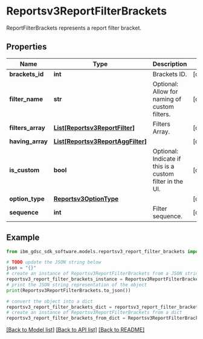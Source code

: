 # Reportsv3ReportFilterBrackets

ReportFilterBrackets represents a report filter bracket.

## Properties

Name | Type | Description | Notes
------------ | ------------- | ------------- | -------------
**brackets_id** | **int** | Brackets ID. | [optional] 
**filter_name** | **str** | Optional: Allow for naming of custom filters. | [optional] 
**filters_array** | [**List[Reportsv3ReportFilter]**](Reportsv3ReportFilter.md) | Filters Array. | [optional] 
**having_array** | [**List[Reportsv3ReportAggFilter]**](Reportsv3ReportAggFilter.md) |  | [optional] 
**is_custom** | **bool** | Optional: Indicate if this is a custom filter in the UI. | [optional] 
**option_type** | [**Reportsv3OptionType**](Reportsv3OptionType.md) |  | [optional] 
**sequence** | **int** | Filter sequence. | [optional] 

## Example

```python
from ibm_gdsc_sdk_software.models.reportsv3_report_filter_brackets import Reportsv3ReportFilterBrackets

# TODO update the JSON string below
json = "{}"
# create an instance of Reportsv3ReportFilterBrackets from a JSON string
reportsv3_report_filter_brackets_instance = Reportsv3ReportFilterBrackets.from_json(json)
# print the JSON string representation of the object
print(Reportsv3ReportFilterBrackets.to_json())

# convert the object into a dict
reportsv3_report_filter_brackets_dict = reportsv3_report_filter_brackets_instance.to_dict()
# create an instance of Reportsv3ReportFilterBrackets from a dict
reportsv3_report_filter_brackets_from_dict = Reportsv3ReportFilterBrackets.from_dict(reportsv3_report_filter_brackets_dict)
```
[[Back to Model list]](../README.md#documentation-for-models) [[Back to API list]](../README.md#documentation-for-api-endpoints) [[Back to README]](../README.md)


